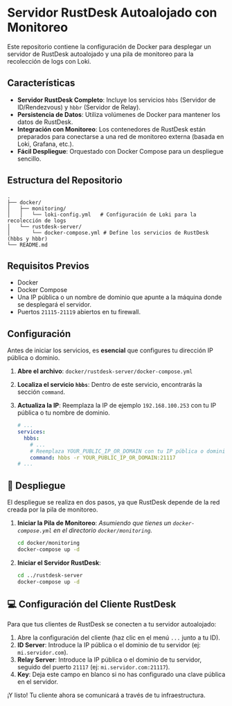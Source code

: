 # Servidor RustDesk Autoalojado con Monitoreo

Este repositorio contiene la configuración de Docker para desplegar un servidor de RustDesk autoalojado y una pila de monitoreo para la recolección de logs con Loki.

## Características

- **Servidor RustDesk Completo**: Incluye los servicios `hbbs` (Servidor de ID/Rendezvous) y `hbbr` (Servidor de Relay).
- **Persistencia de Datos**: Utiliza volúmenes de Docker para mantener los datos de RustDesk.
- **Integración con Monitoreo**: Los contenedores de RustDesk están preparados para conectarse a una red de monitoreo externa (basada en Loki, Grafana, etc.).
- **Fácil Despliegue**: Orquestado con Docker Compose para un despliegue sencillo.

## Estructura del Repositorio

```
.
├── docker/
│   ├── monitoring/
│   │   └── loki-config.yml   # Configuración de Loki para la recolección de logs
│   └── rustdesk-server/
│       └── docker-compose.yml # Define los servicios de RustDesk (hbbs y hbbr)
└── README.md
```

## Requisitos Previos

- Docker
- Docker Compose
- Una IP pública o un nombre de dominio que apunte a la máquina donde se desplegará el servidor.
- Puertos `21115-21119` abiertos en tu firewall.

## Configuración

Antes de iniciar los servicios, es **esencial** que configures tu dirección IP pública o dominio.

1.  **Abre el archivo**: `docker/rustdesk-server/docker-compose.yml`
2.  **Localiza el servicio `hbbs`**: Dentro de este servicio, encontrarás la sección `command`.
3.  **Actualiza la IP**: Reemplaza la IP de ejemplo `192.168.100.253` con tu IP pública o tu nombre de dominio.

    ```yaml
    # ...
    services:
      hbbs:
        # ...
        # Reemplaza YOUR_PUBLIC_IP_OR_DOMAIN con tu IP pública o dominio.
        command: hbbs -r YOUR_PUBLIC_IP_OR_DOMAIN:21117
    # ...
    ```

## 🚀 Despliegue

El despliegue se realiza en dos pasos, ya que RustDesk depende de la red creada por la pila de monitoreo.

1.  **Iniciar la Pila de Monitoreo**:
    *Asumiendo que tienes un `docker-compose.yml` en el directorio `docker/monitoring`.*
    ```bash
    cd docker/monitoring
    docker-compose up -d
    ```

2.  **Iniciar el Servidor RustDesk**:
    ```bash
    cd ../rustdesk-server
    docker-compose up -d
    ```

## 💻 Configuración del Cliente RustDesk

Para que tus clientes de RustDesk se conecten a tu servidor autoalojado:

1.  Abre la configuración del cliente (haz clic en el menú `...` junto a tu ID).
2.  **ID Server**: Introduce la IP pública o el dominio de tu servidor (ej: `mi.servidor.com`).
3.  **Relay Server**: Introduce la IP pública o el dominio de tu servidor, seguido del puerto `21117` (ej: `mi.servidor.com:21117`).
4.  **Key**: Deja este campo en blanco si no has configurado una clave pública en el servidor.

¡Y listo! Tu cliente ahora se comunicará a través de tu infraestructura.